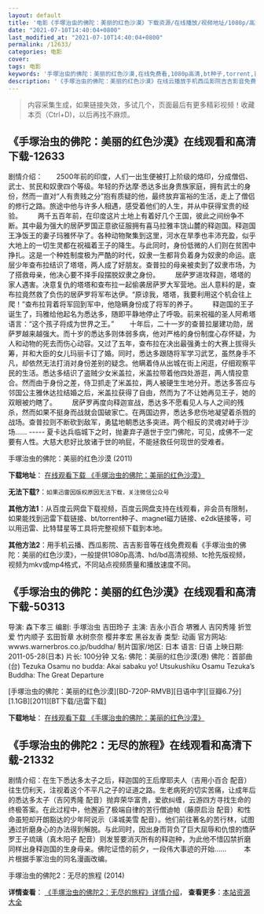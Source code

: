 ```yaml
---
layout: default
title: '电影《手塚治虫的佛陀：美丽的红色沙漠》下载资源/在线播放/视频地址/1080p/高清/蓝光'
date: "2021-07-10T14:40:04+0800"
last_modified_at: "2021-07-10T14:40:04+0800"
permalink: /12633/
categories: 电影
cover:
tags: 电影
keywords: '手塚治虫的佛陀：美丽的红色沙漠,在线免费看,1080p高清,bt种子,torrent,百度云盘,magnet,磁力链,迅雷下载资源'
description: '《手塚治虫的佛陀：美丽的红色沙漠》在线云播放手机西瓜影院吉吉影音免费看，1080p高清bd/hd未删减完整版和tc抢先枪版，mkv/mp4格式，附带bt/torrent种子、magnet/磁力链、百度云盘、网盘资源迅雷下载链接'
---
```


>内容采集生成，如果链接失效，多试几个，页面最后有更多精彩视频！收藏本页（Ctrl+D)，以后再找不麻烦。


## 《手塚治虫的佛陀：美丽的红色沙漠》在线观看和高清下载-12633

剧情介绍：　　2500年前的印度，人们一出生便被打上阶级的烙印，分成僧侣、武士、贫民和奴隶四个等级。年轻的乔达摩·悉达多出身贵族家庭，拥有武士的身份，然而一直对“人有贵贱之分”抱有质疑的他，最终放弃富裕的生活，走上了僧侣的修行之路。旅途中他与许多人相遇，感受着他们的人生，并从中获得宝贵的经验。 　　两千五百年前，在印度这片土地上有着好几个王国，彼此之间纷争不断。其中最为强大的居萨罗国正意欲征服拥有喜马拉雅丰饶山麓的释迦国。释迦国王净饭王的妻子玛雅怀孕了。各种动物聚集到这里，河水在旱季也丰沛充盈，似乎大地上的一切生灵都在祝福着王子的降生。与此同时，身份低微的人们则在贫困中挣扎。这是一个种姓制度极为严酷的时代，奴隶一生都背负着身为奴隶的命运。底层少年查布拉结识了塔塔，两人成了好朋友。查普拉的母亲被卖到了奴隶市场，为了搭救母亲，他决心要不择手段摆脱奴隶之身份。 　　居萨罗进攻释迦，塔塔的家人遇害。决意复仇的塔塔和查布拉一起偷袭居萨罗大军营地。出人意料的是，查布拉竟然救了负伤的居萨罗将军布达伊。“原谅我，塔塔，我要利用这个机会往上爬！”查布拉背着将军回到军中，他隐瞒身份成了将军的养子。 　　释迦国的王子诞生了，玛雅给他起名为悉达多，随即平静地停止了呼吸。前来祝福的圣人阿希塔语言：“这个孩子将成为世界之王。” 　　十年后，二十一岁的查普拉屡建功勋，居萨罗越来越强大。而十岁的悉达多则体弱多病，他对严格的身份制度心存怀疑，为人和动物的死去而伤心动容。又过了五年，查布拉在决出最强勇士的大赛上拔得头筹，并和大臣的女儿玛丽卡订了婚。同时，悉达多跟随将军学习武艺，虽然身手不凡，却依然无法打消对身份差别的疑念。他瞒着侍从出城在街上闲逛，仔细观察平民的生活。悉达多结识了盗贼少女米盖拉，米盖拉带着他四处游逛，两人情投意合。然而由于身份之差，侍卫抓走了米盖拉，两人被硬生生地分开。悉达多答应与邻国公主雅休达拉结婚之后，米盖拉获得了自由，然而为了不让她再见王子，她的双眼被灼瞎了。 　　居萨罗再度向释迦宣战，悉达多不愿看见人与人之间的残杀，然而如果不挺身而战就会国破家亡。在两国边界，悉达多悲伤地凝望着杀戮的战场。查普拉则不断砍到敌军，勇猛地朝悉达多突进。两个相反的灵魂对峙于沙场…… ----- 夏卡达兵临城下之时，抛妻弃子遁世于空门佛陀，可见，成佛不一定要有人性。大慈大悲好比放诸于世的响屁，不能拯救任何现世的受难者。


手塚治虫的佛陀：美丽的红色沙漠 (2011)

**下载地址**： [在线观看下载 《手塚治虫的佛陀：美丽的红色沙漠》](https://www.btbtdy.me/btdy/dy6709.html) 


**无法下载?**：`如果迅雷因版权原因无法下载，关注微信公众号 `

**其他方法1**：从百度云网盘下载视频，百度云网盘支持在线观看，非会员有限制，如果能找到迅雷下载链接、bt/torrent种子、magnet磁力链接、e2dk链接等，可以用迅雷、比特彗星等工具将完整视频下载到本地。

**其他方法2**：用手机云播、西瓜影院、吉吉影音等在线免费观看《手塚治虫的佛陀：美丽的红色沙漠》，一般提供1080p高清、hd/bd高清视频、tc抢先版视频，视频为mkv或mp4格式，不同站点视频质量和播放速度不同。


## 《手塚治虫的佛陀：美丽的红色沙漠》在线观看和高清下载-50313

导演: 森下孝三 编剧: 手塚治虫 吉田玲子 主演: 吉永小百合 堺雅人 吉冈秀隆 折笠爱 竹内顺子 玄田哲章 水树奈奈 樱井孝宏 黑谷友香 类型: 动画 官方网站: wwws.warnerbros.co.jp/buddha/ 制片国家/地区: 日本 语言: 日语 上映日期: 2011-05-28(日本) 片长: 100分钟 又名: 佛陀：美丽的红色沙漠(港) 佛陀：首部曲(台) Tezuka Osamu no budda: Akai sabaku yo! Utsukushiku Osamu Tezuka’s Buddha: The Great Departure


[手塚治虫的佛陀：美丽的红色沙漠][BD-720P-RMVB][日语中字][豆瓣6.7分][1.1GB][2011][BT下载/迅雷下载]

**下载地址**： [在线观看下载 《手塚治虫的佛陀：美丽的红色沙漠》](https://www.btdx8.com/torrent/buddha_the_great_departure_2011.html) 


## 《手塚治虫的佛陀2：无尽的旅程》在线观看和高清下载-21332

剧情介绍：在生下悉达多太子之后，释迦国的王后摩耶夫人（吉用小百合 配音）往生忉利天，注视着这个不平凡之子的证道之路。生老病死的切实苦痛，让成年后的悉达多太子（吉冈秀隆 配音）抛弃荣华富贵，爱欲纠缠，云游四方寻找生命的终极答案。在此过程中，他邂逅了极端自律的苦行僧迪帕（藤原启治 配音）和性命虽短却开朗豁达的少年阿说示（泽城美雪 配音）。他们前往著名的苦行林，试图通过折磨身心的办法得到解脱。与此同时，因出身而背负了巨大屈辱和仇恨的憍萨罗王子琉璃（真木阳子 配音）则发誓要消灭所有的释迦种，为此他不惜囚禁折磨同样出身释迦国的生身母亲。佛陀证悟的前夕，一段伟大事迹的开始……  　　本片根据手冢治虫的同名漫画改编。


手塚治虫的佛陀2：无尽的旅程 (2014)

**详情查看**： [《手塚治虫的佛陀2：无尽的旅程》详情介绍](/movie/21332/)， **查看更多**：[本站资源大全](/movie/t/all/)

